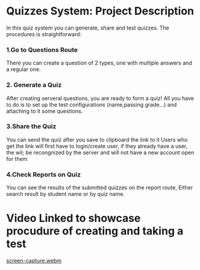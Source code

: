 # Quizzes System: Project Description

In this quiz system you can generate, share and test quizzes.
The procedures is straightforward:

### 1.Go to Questions Route

There you can create a question of 2 types, one with multiple answers and a regular one.

### 2. Generate a Quiz

After creating serveral questions, you are ready to form a quiz!
All you have to do is to set up the test configurations (name,passing grade...)
and attaching to it some questions.

### 3.Share the Quiz

You can send the quiz after you save to clipboard the link to it
Users who get the link will first have to login/create user, if they already have a user, the wil; be recongnized by the server and will not have a new account open for them

### 4.Check Reports on Quiz

You can see the results of the submitted quizzes on the report route,
Either search result by student name or by quiz name.

# Video Linked to showcase procudure of creating and taking a test
[screen-capture.webm](https://github.com/Ariel798/QuizzesSystem/assets/108395268/1bfed7e6-de1e-436f-ab62-e81474ff5de8)
